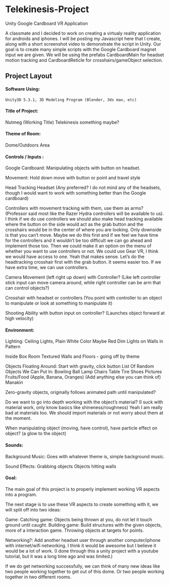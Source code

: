 # Telekinesis-Project
Unity Google Cardboard VR Application

A classmate and I decided to work on creating a virtualy reality application for androids and iphones. I will be posting my Javascript here that I create, along with a short screenshot video to demonstrate the script in Unity. Our goal is to create many simple scripts with the Google Cardboard magnet input we are given. We will be using the prefabs CardboardMain for headset motion tracking and CardboardReticle for crosshairs/gameObject selection.

## Project Layout


#### Software Using: 
	Unity3D 5.3.1, 3D Modeling Program (Blender, 3ds max, etc)

#### Title of Project: 
Nutmeg (Working Title)
Telekinesis something maybe?

#### Theme of Room:
Dome/Outdoors Area 

#### Controls / Inputs :
	
Google Cardboard: Manipulating objects with button on headset.

Movement: Hold down move with button or point and travel style

Head Tracking Headset (Any preferred? I do not mind any of the headsets, though I would want to work with something better than the Google cardboard)

Controllers with movement tracking with them, use them as arms? (Professor said most like the Razer Hydra controllers will be available to us).
I think if we do use controllers we should also make head tracking available where the button on the side would act as the grab button and the crosshairs would be in the center of where you are looking. Only downside is that you can’t move. Maybe we do this first and if we feel we have time for the controllers and it wouldn’t be too difficult we can go ahead and implement those too. Then we could make it an option on the menu of whether you want to use controllers or not. We could use Gear VR, I think we would have access to one. 
Yeah that makes sense. Let’s do the headtracking crosshair first with the grab button. It seems easier too. If we have extra time, we can use controllers.

Camera Movement (left right up down) with Controller? (Like left controller stick input can move camera around, while right controller can be arm that can control objects?)

Crosshair with headset or controllers (You point with controller to an object to manipulate or look at something to manipulate it)

Shooting Ability with button input on controller? (Launches object forward at high velocity)

#### Environment:
Lighting:
Ceiling Lights, Plain White Color
Maybe Red Dim Lights on Walls in Pattern

Inside Box Room 
Textured Walls and Floors - going off by theme

Objects Floating Around: Start with gravity, click button 
List Of Random Objects We Can Put In: 
Bowling Ball
Lamp
Chairs
Table
Tire
Shoes
Pictures
Fruits/Food (Apple, Banana, Oranges)
(Add anything else you can think of)
Manakin

Zero-gravity objects, originally follows animated path until manipulated?

Do we want to go into depth working with the object’s material? (I suck with material work, only know basics like shineness/roughness)
		Yeah I am really bad at materials too. We should import materials or not worry about them at the moment.

When manipulating object (moving, have control), have particle effect on object?       (a glow to the object)
    
    
#### Sounds:
Background Music: Goes with whatever theme is, simple background music.

Sound Effects: 
Grabbing objects 
Objects hitting walls 

#### Goal:

The main goal of this project is to properly implement working VR aspects into a program.

The next stage is to use these VR aspects to create something with it, we will split off into two ideas: 

Game:
Catching game: Objects being thrown at you, do not let it touch ground until caught.
Building game: Build structures with the given objects, more of a interaction game.
Throwing objects at targets for points.

Networking?:
Add another headset user through another computer/iphone with internet/wifi networking. I think it would be awesome but I believe it would be a lot of work. (I done through this a unity project with a youtube tutorial, but it was a long time ago and was limited.)

If we do get networking successfully, we can think of many new ideas like two people working together to get out of this dome. Or two people working together in two different rooms. 
